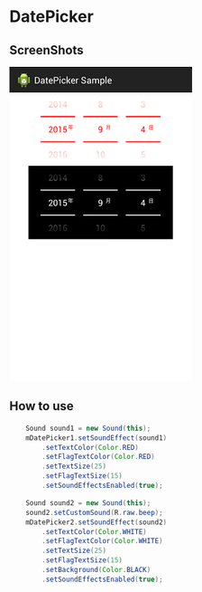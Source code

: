 DatePicker
==========
## ScreenShots

![](screenshots/screenshot1.png)

## How to use

```java
    Sound sound1 = new Sound(this);
	mDatePicker1.setSoundEffect(sound1)
		.setTextColor(Color.RED)
		.setFlagTextColor(Color.RED)
		.setTextSize(25)
		.setFlagTextSize(15)
		.setSoundEffectsEnabled(true);
```
```java
	Sound sound2 = new Sound(this);
	sound2.setCustomSound(R.raw.beep);
	mDatePicker2.setSoundEffect(sound2)
		.setTextColor(Color.WHITE)
		.setFlagTextColor(Color.WHITE)
		.setTextSize(25)
		.setFlagTextSize(15)
		.setBackground(Color.BLACK)
		.setSoundEffectsEnabled(true);
```